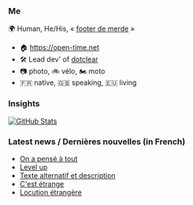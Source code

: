 ### Me

🌍 Human, He/His, « [footer de merde](https://open-time.net/post/2013/07/17/La-veritable-histoire-du-Footer-de-merde-) » 
* 🏠 https://open-time.net 
* 🛠️ Lead dev' of [dotclear](https://git.dotclear.org/dev/dotclear)
* 📷 photo, 🚲 vélo, 🏍️ moto 
* 🇫🇷 native, 🇬🇧 speaking, 🇪🇺 living

### Insights

[![GitHub Stats](https://github-readme-stats-sigma-five.vercel.app/api?username=franck-paul)](https://github.com/franck-paul)

### Latest news / Dernières nouvelles (in French)

<!-- BLOG-POST-LIST:START -->
- [On a pensé à tout](https://open-time.net/post/2025/03/28/On-a-pense-a-tout)
- [Level up](https://open-time.net/post/2025/03/27/Level-up)
- [Texte alternatif et description](https://open-time.net/post/2025/03/26/Texte-alternatif-et-description)
- [C&#39;est étrange](https://open-time.net/post/2025/03/25/C-est-etrange)
- [Locution étrangère](https://open-time.net/post/2025/03/24/Locution-etrangere)
<!-- BLOG-POST-LIST:END -->
